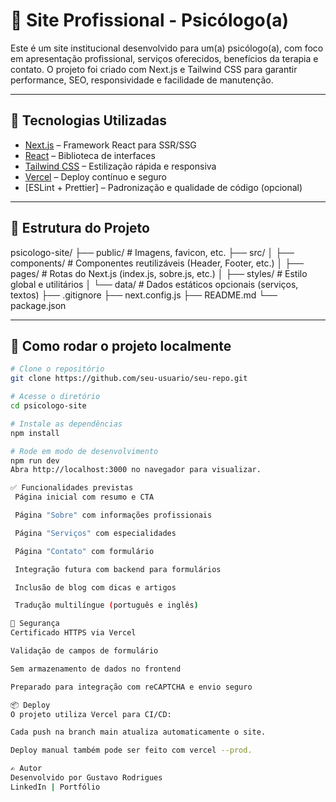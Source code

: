 # 🧠 Site Profissional - Psicólogo(a)

Este é um site institucional desenvolvido para um(a) psicólogo(a), com foco em apresentação profissional, serviços oferecidos, benefícios da terapia e contato. O projeto foi criado com Next.js e Tailwind CSS para garantir performance, SEO, responsividade e facilidade de manutenção.

---

## 🔧 Tecnologias Utilizadas

- [Next.js](https://nextjs.org/) – Framework React para SSR/SSG
- [React](https://react.dev/) – Biblioteca de interfaces
- [Tailwind CSS](https://tailwindcss.com/) – Estilização rápida e responsiva
- [Vercel](https://vercel.com/) – Deploy contínuo e seguro
- [ESLint + Prettier] – Padronização e qualidade de código (opcional)

---

## 📁 Estrutura do Projeto

psicologo-site/
├── public/ # Imagens, favicon, etc.
├── src/
│ ├── components/ # Componentes reutilizáveis (Header, Footer, etc.)
│ ├── pages/ # Rotas do Next.js (index.js, sobre.js, etc.)
│ ├── styles/ # Estilo global e utilitários
│ └── data/ # Dados estáticos opcionais (serviços, textos)
├── .gitignore
├── next.config.js
├── README.md
└── package.json

---

## 🚀 Como rodar o projeto localmente

```bash
# Clone o repositório
git clone https://github.com/seu-usuario/seu-repo.git

# Acesse o diretório
cd psicologo-site

# Instale as dependências
npm install

# Rode em modo de desenvolvimento
npm run dev
Abra http://localhost:3000 no navegador para visualizar.

✅ Funcionalidades previstas
 Página inicial com resumo e CTA

 Página "Sobre" com informações profissionais

 Página "Serviços" com especialidades

 Página "Contato" com formulário

 Integração futura com backend para formulários

 Inclusão de blog com dicas e artigos

 Tradução multilíngue (português e inglês)

🔐 Segurança
Certificado HTTPS via Vercel

Validação de campos de formulário

Sem armazenamento de dados no frontend

Preparado para integração com reCAPTCHA e envio seguro

📦 Deploy
O projeto utiliza Vercel para CI/CD:

Cada push na branch main atualiza automaticamente o site.

Deploy manual também pode ser feito com vercel --prod.

✍️ Autor
Desenvolvido por Gustavo Rodrigues
LinkedIn | Portfólio
